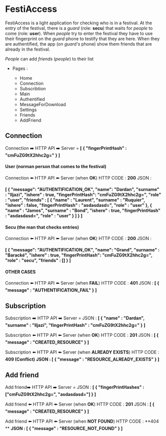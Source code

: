 # FestiAccess

FestiAccess is a light application for checking who is in a festival. At the entry of the festival, there is a *guard*  (role: **secu**) that waits for *people* to come (role: **user**). When *people* try to enter the festival they have to use their fingerprint on the *guard* phone to testify that they are here. When they are authentified, the app (on *guard's* phone) show them friends that are already in the festival.

*People* can add *friends* (*people*) to their list

- Pages :

  - Home
  - Connection 
  - Subscribtion 
  - Main 
  - Authentified ​​
  - MessageForDownload ​​
  - Settings 
  - Friends
  - AddFriend

  

## Connection

Connection :arrow_right: HTTP API :arrow_right: Server = 
**[
  {
    "fingerPrintHash" : "cmFuZG9tX2hhc2g="
  }
]**

#### User (norman person that comes to the festival)

Connection :arrow_left: HTTP API :arrow_left: Server (when **OK**)
HTTP CODE : **200**
JSON :

**[
  {
    "message": "AUTHENTIFICATION_OK",
    "name": "Dardan",
    "surname" : "Iljazi",
    "ishere" : true,
    "fingerPrintHash": "cmFuZG9tX2hhc2g=",
    "role" : "user",
    "friends" : [
      {
        "name" : "Laurent",
        "surname" : "Ruquier",
        "ishere" : false,
        "fingerPrintHash" :  "asdasdasd=",
        "role" : "user"
      },
      {
        "name" : "James",
        "surname" : "Bond",
        "ishere" : true,
        "fingerPrintHash" :  "asdasdasd=",
        "role" : "user"
      }
    ]
  }
]**



#### Secu (the man that checks entries)

Connection :arrow_left: HTTP API :arrow_left: Server (when **OK**)
HTTP CODE : **200**
JSON :

**[
  {
    "message": "AUTHENTIFICATION_OK",
    "name": "Grand",
    "surname" : "Baracké",
    "ishere" : true,
    "fingerPrintHash": "cmFuZG9tX2hhc2g=",
    "role" : "secu",
    "friends" : []
  }
]**

#### OTHER CASES

Connection :arrow_left: HTTP API :arrow_left: Server (when **FAIL**)
HTTP CODE : **401**
JSON :
**[
  {
    "message" : "AUTHENTIFICATION_FAIL"
  }
]**



## Subscription

Subscription :arrow_right: HTTP API :arrow_right: Server = 
JSON :
**[
  {
    "name"  : "Dardan",
    "surname" : "Iljazi",
    "fingerPrintHash" : "cmFuZG9tX2hhc2g="
  }
]**

Subscription :arrow_left: HTTP API :arrow_left: Server (when **OK**)
HTTP CODE : **201**
JSON :
**[
  {
    "message" : "CREATED_RESOURCE"
  }
]**

Subscription :arrow_left: HTTP API :arrow_left: Server (when **ALREADY EXISTS**)
HTTP CODE : **409 (Conflict)**
**JSON :
[
  {
    "message" : "RESOURCE_ALREADY_EXISTS"
  }
]**





## Add friend

Add friend:arrow_right: HTTP API :arrow_right: Server = 
JSON :
**[
  {
    "fingerPrintHashes" : ["cmFuZG9tX2hhc2g=", "asdasdasd="]
  }
]**

Add friend :arrow_left: HTTP API :arrow_left: Server (when **OK**)
HTTP CODE : **201**
JSON :
**[
  {
    "message" : "CREATED_RESOURCE"
  }
]**

Add friend :arrow_left: HTTP API :arrow_left: Server (when **NOT FOUND**)
HTTP CODE : **404 **
**JSON :
[
  {
    "message" : "RESOURCE_NOT_FOUND"
  }
]**



